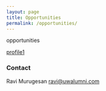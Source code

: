 ```yaml
---
layout: page
title: Opportunities
permalink: /opportunities/
---
```


opportunities

<nav>
<a href="{{ site.baseurl }}/profile1">profile1</a>
</nav>


### Contact

Ravi Murugesan [ravi@uwalumni.com](mailto:ravi@uwalumni.com)